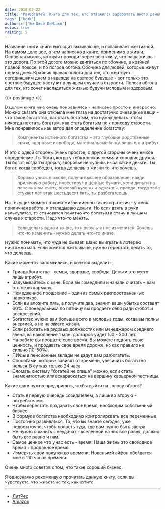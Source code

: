 ```yaml
---
date: 2018-02-22
title: "Разбогатей! Книга для тех, кто отважился заработать много денег и купить себе Феррари или Ламборгини"
tags: ["book"]
authors: ["Эм-Джей ДеМарко"]
notoc: true
raiting: 5
---
```


Название книги книги выглядит вызывающе, и попахивает желтизной. На самом деле все, о чем написано в книге, применимо в жизни.
Основная мысль, которая проходит через всю книгу, что наша жизнь - это дорога. По этой дороге можно двигаться по обочине, в крайней правой полосе, и по полосе обгона.
Обочина для людей, которые живут одним днем. Крайняя правая полоса для тех, кто жертвует сегодняшним днем в надежде на светлое будущее - вот только это светлое будущее наступит в лучшем случае в старости. Полоса обгона для тех, кто хочет насладиться жизнью будучи молодым и здоровым.

<!--more-->

{{< postimage >}}


В целом книга мне очень понравилась - написано просто и интересно. Можно сказать она открыла мне глаза на достаточно очевидные вещи - что такое богатство, как стать богатым, что нужно делать чтобы никогда не стать богатым, как стать богатым не к приходу старости. Мне понравилось как автор дал определение богатству:

> Компоненты истинного богатства – это глубокие родственные связи, здоровье и свобода, материальные блага лишь его атрибут.

И это с одной стороны очень простое, с другой стороны очень емкое определение. Ты богат, когда у тебя крепкая семья и хорошие друзья. Ты богат, когда ты здоров, здоровье не купишь ни за какие деньги. Ты богат, когда свободен, когда делаешь в жизни то, что хочешь.


> Хорошо учись в школе, получи высшее образование, найди приличную работу, инвестируй в ценные бумаги, копи деньги на пенсионном счету, вырезай купоны и однажды, правда, тогда тебе стукнет лет этак шестьдесят пять, ты разбогатеешь.

На текущий момент в моей жизни именно такая стратегия - у меня приличная работа, я откладываю деньги. Но если взять в руки калькулятор, то становится понятно что богатым я стану в лучшем случае к старости. Надо что-то менять.

> Если делать одно и то-же, то и результат не изменится. Хочешь что-то изменить - нужно делать что-то иначе.

Нужно понимать, что чуда не бывает. Шанс выиграть в лотерею ничтожно мал. Если хочется жить иначе, нужно перестать делать то, что делаешь.

Какие моменты запомнились, и хочется выделить:

* Триада богатства - семья, здоровье, свобода. Деньги это всего лишь атрибут.
* Задумывайтесь о цене. Если вы помедлили и начали считать – вам это не по карману.
* Немедленное поощрение – один из самых распространенных наркотиков.
* Если вы вложите пять, а получите два, значит, ваши убытки составят 60%. С понедельника по пятницу вы продаете себя ради суббот и воскресений.
* Богатство нужно вам больше всего в молодые годы, когда вы полны энергией, а не на закате жизни.
* Если работать на рядовых должностях или менеджером среднего звена, на накопление 1 млн. долларов уйдет 100 - 300 лет.
* На работе вы продаете свое время. Вы можете поднять свою ценность, и продавать свое время дороже, но как правило не сильно (10-50%).
* ПИФы и пенсионные вклады не дадут вам разбогатеть.
* Способами, которые зависят от времени, увеличить богатство нельзя. В сутках только 24 часа.
* Сломать систему "богатей не спеша" можно, если стать знаменитостью или вскарабкаться на вершину карьерной лестницы.


Какие шаги нужно предпринять, чтобы выйти на полосу обгона?

* Стать в первую очередь созидателем, а лишь во вторую - потребителем.
* Чтобы перестать продавать свое время, необходим собственный бизнес.
* В формуле богатства необходимо контролировать все переменные.
* Постоянно развиваться. То, что вы знаете сегодня, уже недостаточно, чтобы попасть туда, где вам нужно быть завтра
* Не нужно помнить о неудачах - вселенной на них все равно, должно быть все равно и нам.
* Самое ценное что у нас есть - время. Наша жизнь это свободное время + проданное время.
* Измерять свои покупки во времени. Новенький айфон обойдется мне в 100 часов времени.

Очень много советов о том, что такое хороший бизнес. 

Я однозначно рекомендую прочитать данную книгу, если вы чувствуете, что живете не так, как хотите. 

---

* [ЛитРес](https://www.litres.ru/em-dzhey-demarko/razbogatey-kniga-dlya-teh-kto-otvazhilsya-zarabotat-mnogo-deneg-i-kupit-sebe-ferrari-ili-lamborgini/?action=do_user_ref_discount&lfrom=363932391&ref_key=7f5b12f362af401d4fdeecc06938ad91ec260646544073a7e6c52d2b2c20e0c0)
* [Amazon](http://a.co/cvokF5f)